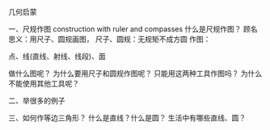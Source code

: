 几何启蒙

一、尺规作图
construction with ruler and compasses
什么是尺规作图？ 顾名思义：用尺子、圆规画图，
尺子、圆规：无规矩不成方圆
作图：

点、线(直线、射线、线段)、面

做什么图呢？
为什么要用尺子和圆规作图呢？ 
只能用这两种工具作图吗？ 
为什么不能使用其他工具呢？

二、举很多的例子

三、如何作等边三角形？
什么是直线？什么是圆？
生活中有哪些直线、圆？




